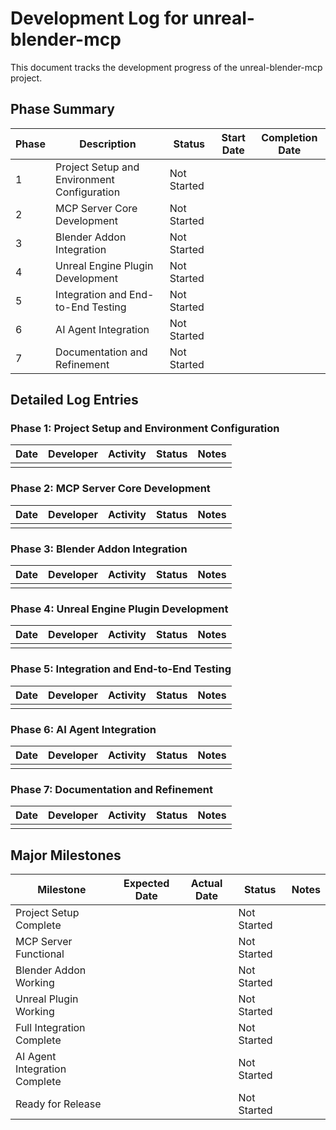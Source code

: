 # Development Log for unreal-blender-mcp

This document tracks the development progress of the unreal-blender-mcp project.

## Phase Summary

| Phase | Description | Status | Start Date | Completion Date |
|-------|-------------|--------|------------|-----------------|
| 1 | Project Setup and Environment Configuration | Not Started | | |
| 2 | MCP Server Core Development | Not Started | | |
| 3 | Blender Addon Integration | Not Started | | |
| 4 | Unreal Engine Plugin Development | Not Started | | |
| 5 | Integration and End-to-End Testing | Not Started | | |
| 6 | AI Agent Integration | Not Started | | |
| 7 | Documentation and Refinement | Not Started | | |

## Detailed Log Entries

### Phase 1: Project Setup and Environment Configuration

| Date | Developer | Activity | Status | Notes |
|------|-----------|----------|--------|-------|
|      |           |          |        |       |

### Phase 2: MCP Server Core Development

| Date | Developer | Activity | Status | Notes |
|------|-----------|----------|--------|-------|
|      |           |          |        |       |

### Phase 3: Blender Addon Integration

| Date | Developer | Activity | Status | Notes |
|------|-----------|----------|--------|-------|
|      |           |          |        |       |

### Phase 4: Unreal Engine Plugin Development

| Date | Developer | Activity | Status | Notes |
|------|-----------|----------|--------|-------|
|      |           |          |        |       |

### Phase 5: Integration and End-to-End Testing

| Date | Developer | Activity | Status | Notes |
|------|-----------|----------|--------|-------|
|      |           |          |        |       |

### Phase 6: AI Agent Integration

| Date | Developer | Activity | Status | Notes |
|------|-----------|----------|--------|-------|
|      |           |          |        |       |

### Phase 7: Documentation and Refinement

| Date | Developer | Activity | Status | Notes |
|------|-----------|----------|--------|-------|
|      |           |          |        |       |

## Major Milestones

| Milestone | Expected Date | Actual Date | Status | Notes |
|-----------|---------------|-------------|--------|-------|
| Project Setup Complete | | | Not Started | |
| MCP Server Functional | | | Not Started | |
| Blender Addon Working | | | Not Started | |
| Unreal Plugin Working | | | Not Started | |
| Full Integration Complete | | | Not Started | |
| AI Agent Integration Complete | | | Not Started | |
| Ready for Release | | | Not Started | | 